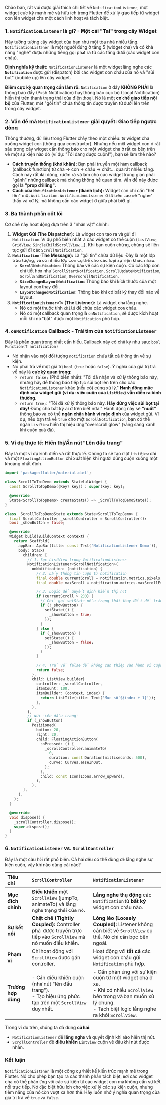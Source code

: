 Chào bạn, rất vui được giải thích chi tiết về `NotificationListener`, một widget cực kỳ mạnh mẽ và hữu ích trong Flutter để xử lý giao tiếp từ widget con lên widget cha một cách linh hoạt và tách biệt.

### 1. `NotificationListener` là gì? - Một cái "Tai" trong cây Widget

Hãy tưởng tượng cây widget của bạn như một tòa nhà nhiều tầng. `NotificationListener` là một người đứng ở tầng 5 (widget cha) và có khả năng "nghe" được những tiếng gọi phát ra từ các tầng dưới (các widget con cháu).

**Định nghĩa kỹ thuật:** `NotificationListener` là một widget lắng nghe các **`Notification`** được gửi (dispatch) bởi các widget con cháu của nó và "sủi bọt" (bubble up) lên cây widget.

**Điểm cực kỳ quan trọng cần làm rõ:**
`Notification` ở đây **KHÔNG PHẢI** là thông báo đẩy (Push Notification) hay thông báo cục bộ (Local Notification) hiển thị trên thanh trạng thái của điện thoại. Nó là một **cơ chế giao tiếp nội bộ** của Flutter, một "gói tin" chứa thông tin được truyền từ dưới lên trên trong cây widget.

### 2. Vấn đề mà `NotificationListener` giải quyết: Giao tiếp ngược dòng

Thông thường, dữ liệu trong Flutter chảy theo một chiều: từ widget cha xuống widget con (thông qua constructor). Nhưng nếu một widget con ở rất sâu trong cây widget cần thông báo cho một widget cha ở rất xa bên trên về một sự kiện nào đó (ví dụ: "Tôi đang được cuộn!"), bạn sẽ làm thế nào?

*   **Cách truyền thống (khó khăn):** Bạn phải truyền một hàm callback (callback function) từ cha -> con -> cháu -> chắt... qua rất nhiều tầng. Cách này rất dài dòng, rườm rà và làm cho các widget trung gian phải "gánh" những callback mà chúng không hề quan tâm. Vấn đề này được gọi là **"prop drilling"**.
*   **Cách của `NotificationListener` (thanh lịch):** Widget con chỉ cần "hét lên" một `Notification`. `NotificationListener` ở tít trên cao sẽ "nghe" thấy và xử lý, mà không cần các widget ở giữa phải biết gì.

### 3. Ba thành phần cốt lõi

Cơ chế này hoạt động dựa trên 3 "nhân vật" chính:

1.  **Widget Gửi (The Dispatcher):** Là widget con tạo ra và gửi đi `Notification`. Ví dụ phổ biến nhất là các widget có thể cuộn (`ListView`, `GridView`, `SingleChildScrollView`,...). Khi bạn cuộn chúng, chúng sẽ liên tục gửi đi các `ScrollNotification`.
2.  **`Notification` (The Message):** Là "gói tin" chứa dữ liệu. Đây là một lớp trừu tượng, và có nhiều lớp con cụ thể cho các loại sự kiện khác nhau:
    *   **`ScrollNotification`**: Thông báo về các sự kiện cuộn. Có các lớp con chi tiết hơn như `ScrollStartNotification`, `ScrollUpdateNotification`, `ScrollEndNotification`, `OverscrollNotification`.
    *   **`SizeChangedLayoutNotification`**: Thông báo khi kích thước của một layout con thay đổi.
    *   **`LayoutChangedNotification`**: Thông báo khi có bất kỳ thay đổi nào về layout.
3.  **`NotificationListener<T>` (The Listener):** Là widget cha lắng nghe.
    *   Nó có một thuộc tính `child` để chứa các widget con cháu.
    *   Nó có một callback quan trọng là `onNotification`, sẽ được kích hoạt mỗi khi nó "bắt" được một `Notification` phù hợp.

### 4. `onNotification` Callback - Trái tim của `NotificationListener`

Đây là phần quan trọng nhất cần hiểu. Callback này có chữ ký như sau:
`bool Function(T notification)`

*   Nó nhận vào một đối tượng `notification` chứa tất cả thông tin về sự kiện.
*   Nó phải trả về một giá trị `bool` (`true` hoặc `false`). Ý nghĩa của giá trị trả về này là **cực kỳ quan trọng**:
    *   `return false;` (Phổ biến nhất): "Tôi đã nhận và xử lý thông báo này, nhưng hãy để thông báo tiếp tục sủi bọt lên trên cho các `NotificationListener` khác (nếu có) cùng xử lý." **Hành động mặc định của widget gửi (ví dụ: việc cuộn của `ListView`) vẫn diễn ra bình thường.**
    *   `return true;`: "Tôi đã xử lý thông báo này. **Hãy dừng việc sủi bọt tại đây!** Đừng cho bất kỳ ai ở trên biết nữa." Hành động này sẽ **"nuốt"** thông báo và có thể **ngăn chặn hành vi mặc định** của widget gửi. Ví dụ, nếu bạn trả về `true` cho một `ScrollNotification`, bạn có thể ngăn `ListView` hiển thị hiệu ứng "overscroll glow" (vầng sáng xanh khi cuộn quá đà).

### 5. Ví dụ thực tế: Hiển thị/Ẩn nút "Lên đầu trang"

Đây là một ví dụ kinh điển và rất thực tế. Chúng ta sẽ tạo một `ListView` dài và một `FloatingActionButton` chỉ xuất hiện khi người dùng cuộn xuống một khoảng nhất định.

```dart
import 'package:flutter/material.dart';

class ScrollToTopDemo extends StatefulWidget {
  const ScrollToTopDemo({Key? key}) : super(key: key);

  @override
  State<ScrollToTopDemo> createState() => _ScrollToTopDemoState();
}

class _ScrollToTopDemoState extends State<ScrollToTopDemo> {
  final ScrollController _scrollController = ScrollController();
  bool _showButton = false;

  @override
  Widget build(BuildContext context) {
    return Scaffold(
      appBar: AppBar(title: const Text('NotificationListener Demo')),
      body: Stack(
        children: [
          // 1. Bọc ListView trong NotificationListener
          NotificationListener<ScrollNotification>(
            onNotification: (notification) {
              // 2. Lấy thông tin cuộn từ notification
              final double currentScroll = notification.metrics.pixels;
              final double maxScroll = notification.metrics.maxScrollExtent;

              // 3. Logic để quyết định hiển thị nút
              if (currentScroll > 200) {
                // Chỉ gọi setState nếu trạng thái thay đổi để tránh build lại không cần thiết
                if (!_showButton) {
                  setState(() {
                    _showButton = true;
                  });
                }
              } else {
                if (_showButton) {
                  setState(() {
                    _showButton = false;
                  });
                }
              }
              
              // 4. Trả về false để không can thiệp vào hành vi cuộn mặc định
              return false;
            },
            child: ListView.builder(
              controller: _scrollController,
              itemCount: 100,
              itemBuilder: (context, index) {
                return ListTile(title: Text('Mục số ${index + 1}'));
              },
            ),
          ),
          // Nút "Lên đầu trang"
          if (_showButton)
            Positioned(
              bottom: 20,
              right: 20,
              child: FloatingActionButton(
                onPressed: () {
                  _scrollController.animateTo(
                    0,
                    duration: const Duration(milliseconds: 500),
                    curve: Curves.easeInOut,
                  );
                },
                child: const Icon(Icons.arrow_upward),
              ),
            ),
        ],
      ),
    );
  }

  @override
  void dispose() {
    _scrollController.dispose();
    super.dispose();
  }
}
```

### 6. `NotificationListener` vs. `ScrollController`

Đây là một câu hỏi rất phổ biến. Cả hai đều có thể dùng để lắng nghe sự kiện cuộn, vậy khi nào dùng cái nào?

| Tiêu chí | `ScrollController` | `NotificationListener` |
| :--- | :--- | :--- |
| **Mục đích chính** | **Điều khiển** một `ScrollView` (jumpTo, animateTo) và lắng nghe trạng thái của nó. | **Lắng nghe thụ động** các `Notification` từ **bất kỳ** widget con cháu nào. |
| **Sự kết nối** | **Chặt chẽ (Tightly Coupled):** Controller phải được truyền trực tiếp vào `ScrollView` mà nó muốn điều khiển. | **Lỏng lẻo (Loosely Coupled):** Listener không cần biết về `ScrollView` cụ thể. Nó chỉ cần bọc bên ngoài. |
| **Phạm vi** | Chỉ hoạt động với `ScrollView` được gán controller. | Hoạt động với **tất cả** các widget con cháu gửi `Notification` phù hợp. |
| **Trường hợp dùng** | - Cần điều khiển cuộn (như nút "lên đầu trang").<br>- Tạo hiệu ứng phức tạp trên một `ScrollView` duy nhất. | - Cần phản ứng với sự kiện cuộn từ một widget cha ở xa.<br>- Khi có nhiều `ScrollView` bên trong và bạn muốn xử lý chung.<br>- Tách biệt logic lắng nghe ra khỏi `ScrollView`. |

Trong ví dụ trên, chúng ta đã dùng **cả hai**:
*   `NotificationListener` để **lắng nghe** và quyết định khi nào hiển thị nút.
*   `ScrollController` để **điều khiển** `ListView` cuộn về đầu khi nút được nhấn.

### Kết luận

`NotificationListener` là một công cụ thiết kế kiến trúc mạnh mẽ trong Flutter. Nó cho phép bạn tạo ra các thành phần tách biệt, nơi các widget cha có thể phản ứng với các sự kiện từ các widget con mà không cần sự kết nối trực tiếp. Nó đặc biệt hữu ích cho việc xử lý các sự kiện cuộn, nhưng tiềm năng của nó còn vượt xa hơn thế. Hãy luôn nhớ ý nghĩa quan trọng của giá trị trả về `true` và `false`.
